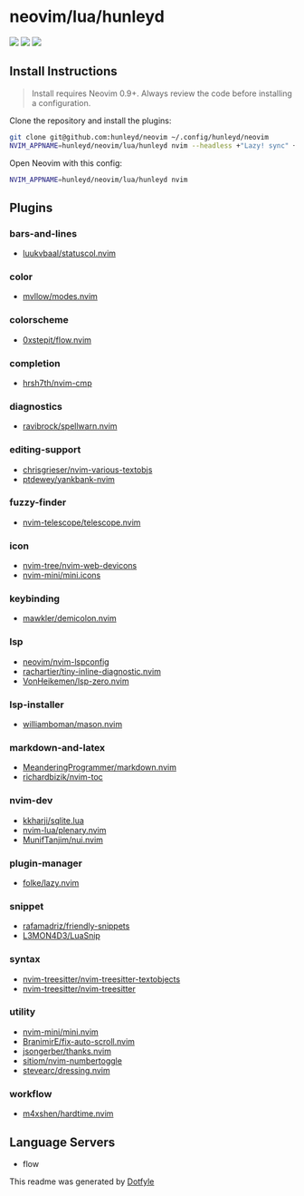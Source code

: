 # neovim/lua/hunleyd

<a href="https://dotfyle.com/hunleyd/neovim-lua-hunleyd"><img src="https://dotfyle.com/hunleyd/neovim-lua-hunleyd/badges/plugins?style=flat" /></a>
<a href="https://dotfyle.com/hunleyd/neovim-lua-hunleyd"><img src="https://dotfyle.com/hunleyd/neovim-lua-hunleyd/badges/leaderkey?style=flat" /></a>
<a href="https://dotfyle.com/hunleyd/neovim-lua-hunleyd"><img src="https://dotfyle.com/hunleyd/neovim-lua-hunleyd/badges/plugin-manager?style=flat" /></a>


## Install Instructions

 > Install requires Neovim 0.9+. Always review the code before installing a configuration.

Clone the repository and install the plugins:

```sh
git clone git@github.com:hunleyd/neovim ~/.config/hunleyd/neovim
NVIM_APPNAME=hunleyd/neovim/lua/hunleyd nvim --headless +"Lazy! sync" +qa
```

Open Neovim with this config:

```sh
NVIM_APPNAME=hunleyd/neovim/lua/hunleyd nvim
```

## Plugins

### bars-and-lines

+ [luukvbaal/statuscol.nvim](https://dotfyle.com/plugins/luukvbaal/statuscol.nvim)
### color

+ [mvllow/modes.nvim](https://dotfyle.com/plugins/mvllow/modes.nvim)
### colorscheme

+ [0xstepit/flow.nvim](https://dotfyle.com/plugins/0xstepit/flow.nvim)
### completion

+ [hrsh7th/nvim-cmp](https://dotfyle.com/plugins/hrsh7th/nvim-cmp)
### diagnostics

+ [ravibrock/spellwarn.nvim](https://dotfyle.com/plugins/ravibrock/spellwarn.nvim)
### editing-support

+ [chrisgrieser/nvim-various-textobjs](https://dotfyle.com/plugins/chrisgrieser/nvim-various-textobjs)
+ [ptdewey/yankbank-nvim](https://dotfyle.com/plugins/ptdewey/yankbank-nvim)
### fuzzy-finder

+ [nvim-telescope/telescope.nvim](https://dotfyle.com/plugins/nvim-telescope/telescope.nvim)
### icon

+ [nvim-tree/nvim-web-devicons](https://dotfyle.com/plugins/nvim-tree/nvim-web-devicons)
+ [nvim-mini/mini.icons](https://dotfyle.com/plugins/nvim-mini/mini.icons)
### keybinding

+ [mawkler/demicolon.nvim](https://dotfyle.com/plugins/mawkler/demicolon.nvim)
### lsp

+ [neovim/nvim-lspconfig](https://dotfyle.com/plugins/neovim/nvim-lspconfig)
+ [rachartier/tiny-inline-diagnostic.nvim](https://dotfyle.com/plugins/rachartier/tiny-inline-diagnostic.nvim)
+ [VonHeikemen/lsp-zero.nvim](https://dotfyle.com/plugins/VonHeikemen/lsp-zero.nvim)
### lsp-installer

+ [williamboman/mason.nvim](https://dotfyle.com/plugins/williamboman/mason.nvim)
### markdown-and-latex

+ [MeanderingProgrammer/markdown.nvim](https://dotfyle.com/plugins/MeanderingProgrammer/markdown.nvim)
+ [richardbizik/nvim-toc](https://dotfyle.com/plugins/richardbizik/nvim-toc)
### nvim-dev

+ [kkharji/sqlite.lua](https://dotfyle.com/plugins/kkharji/sqlite.lua)
+ [nvim-lua/plenary.nvim](https://dotfyle.com/plugins/nvim-lua/plenary.nvim)
+ [MunifTanjim/nui.nvim](https://dotfyle.com/plugins/MunifTanjim/nui.nvim)
### plugin-manager

+ [folke/lazy.nvim](https://dotfyle.com/plugins/folke/lazy.nvim)
### snippet

+ [rafamadriz/friendly-snippets](https://dotfyle.com/plugins/rafamadriz/friendly-snippets)
+ [L3MON4D3/LuaSnip](https://dotfyle.com/plugins/L3MON4D3/LuaSnip)
### syntax

+ [nvim-treesitter/nvim-treesitter-textobjects](https://dotfyle.com/plugins/nvim-treesitter/nvim-treesitter-textobjects)
+ [nvim-treesitter/nvim-treesitter](https://dotfyle.com/plugins/nvim-treesitter/nvim-treesitter)
### utility

+ [nvim-mini/mini.nvim](https://dotfyle.com/plugins/nvim-mini/mini.nvim)
+ [BranimirE/fix-auto-scroll.nvim](https://dotfyle.com/plugins/BranimirE/fix-auto-scroll.nvim)
+ [jsongerber/thanks.nvim](https://dotfyle.com/plugins/jsongerber/thanks.nvim)
+ [sitiom/nvim-numbertoggle](https://dotfyle.com/plugins/sitiom/nvim-numbertoggle)
+ [stevearc/dressing.nvim](https://dotfyle.com/plugins/stevearc/dressing.nvim)
### workflow

+ [m4xshen/hardtime.nvim](https://dotfyle.com/plugins/m4xshen/hardtime.nvim)
## Language Servers

+ flow


 This readme was generated by [Dotfyle](https://dotfyle.com)
